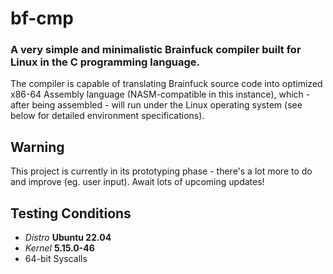# bf-cmp

### A very simple and minimalistic Brainfuck compiler built for Linux in the C programming language.
The compiler is capable of translating Brainfuck source code into optimized x86-64 Assembly language (NASM-compatible in this instance),
which - after being assembled - will run under the Linux operating system (see below for detailed environment specifications).

## Warning
This project is currently in its prototyping phase - there's a lot more to do and improve (eg. user input). Await lots of upcoming updates!

## Testing Conditions
* _Distro_ **Ubuntu 22.04**
* _Kernel_ **5.15.0-46**
* 64-bit Syscalls
